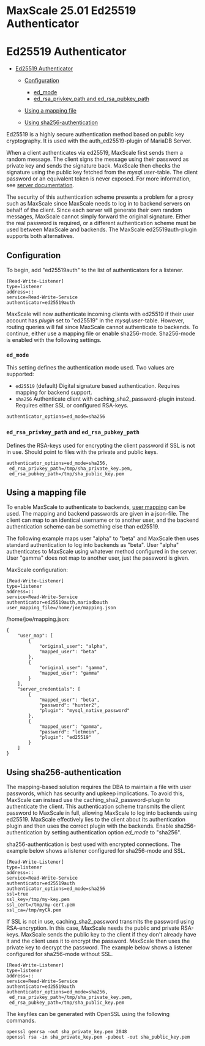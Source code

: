 
# MaxScale 25.01 Ed25519 Authenticator

# Ed25519 Authenticator




* [Ed25519 Authenticator](#ed25519-authenticator)

  * [Configuration](#configuration)

    * [ed_mode](#ed_mode)
    * [ed_rsa_privkey_path and ed_rsa_pubkey_path](#ed_rsa_privkey_path-and-ed_rsa_pubkey_path)
  * [Using a mapping file](#using-a-mapping-file)
  * [Using sha256-authentication](#using-sha256-authentication)




Ed25519 is a highly secure authentication method based on public key
cryptography. It is used with the auth_ed25519-plugin of MariaDB Server.


When a client authenticates via ed25519, MaxScale first sends them a random
message. The client signs the message using their password as private key and
sends the signature back. MaxScale then checks the signature using the public
key fetched from the *mysql.user*-table. The client password or an equivalent
token is never exposed. For more information, see
[server documentation](https://app.gitbook.com/s/SsmexDFPv2xG2OTyO5yV/reference/plugins/authentication-plugins/authentication-plugin-ed25519).


The security of this authentication scheme presents a problem for a proxy such
as MaxScale since MaxScale needs to log in to backend servers on behalf of the
client. Since each server will generate their own random messages, MaxScale
cannot simply forward the original signature. Either the real password is
required, or a different authentication scheme must be used between MaxScale
and backends. The MaxScale ed25519auth-plugin supports both alternatives.


## Configuration


To begin, add "ed25519auth" to the list of authenticators for a listener.



```
[Read-Write-Listener]
type=listener
address=::
service=Read-Write-Service
authenticator=ed25519auth
```



MaxScale will now authenticate incoming clients with ed25519 if their user
account has *plugin* set to "ed25519" in the *mysql.user*-table. However,
routing queries will fail since MaxScale cannot authenticate to backends. To
continue, either use a mapping file or enable sha256-mode. Sha256-mode is
enabled with the following settings.


### `ed_mode`


This setting defines the authentication mode used. Two values are supported:


* `ed25519` (default) Digital signature based authentication. Requires mapping
for backend support.
* `sha256` Authenticate client with caching_sha2_password-plugin instead.
Requires either SSL or configured RSA-keys.



```
authenticator_options=ed_mode=sha256
```



### `ed_rsa_privkey_path` and `ed_rsa_pubkey_path`


Defines the RSA-keys used for encrypting the client password if SSL is not in
use. Should point to files with the private and public keys.



```
authenticator_options=ed_mode=sha256,
 ed_rsa_privkey_path=/tmp/sha_private_key.pem,
 ed_rsa_pubkey_path=/tmp/sha_public_key.pem
```



## Using a mapping file


To enable MaxScale to authenticate to backends,
[user mapping](../mariadb-maxscale-25-01-getting-started/mariadb-maxscale-2501-maxscale-2501-mariadb-maxscale-configuration-guide.md)
can be used. The mapping and backend passwords are given in a json-file.
The client can map to an identical username or to another user, and the backend
authentication scheme can be something else than ed25519.


The following example maps user "alpha" to "beta" and MaxScale then uses
standard authentication to log into backends as "beta". User "alpha"
authenticates to MaxScale using whatever method configured in the server.
User "gamma" does not map to another user, just the password is given.


MaxScale configuration:



```
[Read-Write-Listener]
type=listener
address=::
service=Read-Write-Service
authenticator=ed25519auth,mariadbauth
user_mapping_file=/home/joe/mapping.json
```



/home/joe/mapping.json:



```
{
    "user_map": [
        {
            "original_user": "alpha",
            "mapped_user": "beta"
        },
        {
            "original_user": "gamma",
            "mapped_user": "gamma"
        }
    ],
    "server_credentials": [
        {
            "mapped_user": "beta",
            "password": "hunter2",
            "plugin": "mysql_native_password"
        },
        {
            "mapped_user": "gamma",
            "password": "letmein",
            "plugin": "ed25519"
        }
    ]
}
```



## Using sha256-authentication


The mapping-based solution requires the DBA to maintain a file with user
passwords, which has security and upkeep implications. To avoid this,
MaxScale can instead use the caching_sha2_password-plugin to authenticate
the client. This authentication scheme transmits the client password to MaxScale
in full, allowing MaxScale to log into backends using ed25519. MaxScale
effectively lies to the client about its authentication plugin and then uses
the correct plugin with the backends. Enable sha256-authentication by setting
authentication option *ed_mode* to "sha256".


sha256-authentication is best used with encrypted connections. The example
below shows a listener configured for sha256-mode and SSL.



```
[Read-Write-Listener]
type=listener
address=::
service=Read-Write-Service
authenticator=ed25519auth
authenticator_options=ed_mode=sha256
ssl=true
ssl_key=/tmp/my-key.pem
ssl_cert=/tmp/my-cert.pem
ssl_ca=/tmp/myCA.pem
```



If SSL is not in use, caching_sha2_password transmits the password using
RSA-encryption. In this case, MaxScale needs the public and private RSA-keys.
MaxScale sends the public key to the client if they don't already have it and
the client uses it to encrypt the password. MaxScale then uses the private key
to decrypt the password. The example below shows a listener configured for
sha256-mode without SSL.



```
[Read-Write-Listener]
type=listener
address=::
service=Read-Write-Service
authenticator=ed25519auth
authenticator_options=ed_mode=sha256,
 ed_rsa_privkey_path=/tmp/sha_private_key.pem,
 ed_rsa_pubkey_path=/tmp/sha_public_key.pem
```



The keyfiles can be generated with OpenSSL using the following commands.



```
openssl genrsa -out sha_private_key.pem 2048
openssl rsa -in sha_private_key.pem -pubout -out sha_public_key.pem
```

